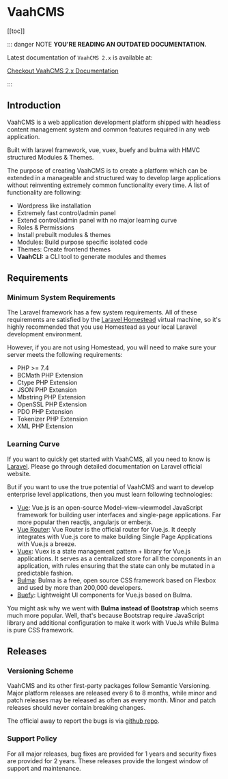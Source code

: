 # VaahCMS

[[toc]]


::: danger NOTE
**YOU'RE READING AN OUTDATED DOCUMENTATION.**

Latest documentation of `VaahCMS 2.x` is available at:

[Checkout VaahCMS 2.x Documentation](https://docs.vaah.dev/vaahcms-2/)

:::

## Introduction
VaahCMS is a web application development platform shipped with headless content management system and common features required in any web application.

Built with laravel framework, vue, vuex, buefy and bulma with HMVC structured Modules & Themes.

The purpose of creating VaahCMS is to create a platform which can be extended in a manageable and structured way to develop large applications without reinventing extremely common functionality every time. A list of functionality are following:



- Wordpress like installation
- Extremely fast control/admin panel
- Extend control/admin panel with no major learning curve
- Roles & Permissions
- Install prebuilt modules & themes
- Modules: Build purpose specific isolated code
- Themes: Create frontend themes
- **VaahCLI:** a CLI tool to generate modules and themes



## Requirements

### Minimum System Requirements

The Laravel framework has a few system requirements. All of these requirements are satisfied by the [Laravel Homestead](https://vaah.dev/cms/docs/requirements#!) virtual machine, so it's highly recommended that you use Homestead as your local Laravel development environment.

However, if you are not using Homestead, you will need to make sure your server meets the following requirements:

- PHP >= 7.4
- BCMath PHP Extension
- Ctype PHP Extension
- JSON PHP Extension
- Mbstring PHP Extension
- OpenSSL PHP Extension
- PDO PHP Extension
- Tokenizer PHP Extension
- XML PHP Extension



### Learning Curve

If you want to quickly get started with VaahCMS, all you need to know is [Laravel](https://laravel.com/). Please go through detailed documentation on Laravel official website.

But if you want to use the true potential of VaahCMS and want to develop enterprise level applications, then you must learn following technologies:

- [Vue](https://vuejs.org/): Vue.js is an open-source Model–view–viewmodel JavaScript framework for building user interfaces and single-page applications. Far more popular then reactjs, angularjs or emberjs.
- [Vue Router](https://router.vuejs.org/): Vue Router is the official router for Vue.js. It deeply integrates with Vue.js core to make building Single Page Applications with Vue.js a breeze.
- [Vuex](https://vuex.vuejs.org/): Vuex is a state management pattern + library for Vue.js applications. It serves as a centralized store for all the components in an application, with rules ensuring that the state can only be mutated in a predictable fashion.
- [Bulma](https://bulma.io/): Bulma is a free, open source CSS framework based on Flexbox and used by more than 200,000 developers.
- [Buefy](https://buefy.org/): Lightweight UI components for Vue.js based on Bulma.

You might ask why we went with **Bulma instead of Bootstrap** which seems much more popular. Well, that's because Bootstrap require JavaScript library and additional configuration to make it work with VueJs while Bulma is pure CSS framework.



## Releases

### Versioning Scheme

VaahCMS and its other first-party packages follow Semantic Versioning. Major platform releases are released every 6 to 8 months, while minor and patch releases may be released as often as every month. Minor and patch releases should never contain breaking changes.

The official away to report the bugs is via [github repo](https://github.com/webreinvent/vaahcms/issues).



### Support Policy

For all major releases, bug fixes are provided for 1 years and security fixes are provided for 2 years. These releases provide the longest window of support and maintenance.


